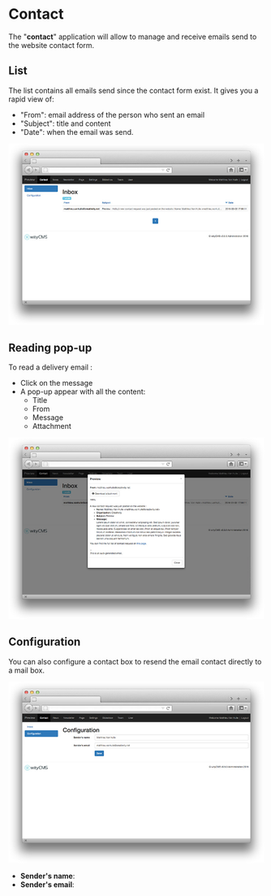 # Contact

The "**contact**" application will allow to manage and receive emails send to the website contact form.

## List

The list contains all emails send since the contact form exist.
It gives you a rapid view of: 

* "From": email address of the person who sent an email
* "Subject": title and content
* "Date": when the email was send.

![](contact-01.jpg)
## Reading pop-up

To read a delivery email :

* Click on the message 
* A pop-up appear with all the content:
  * Title
  * From 
  * Message
  * Attachment 

![](contact-02.jpg)
## Configuration 

You can also configure a contact box to resend the email contact directly to a mail box.

![](contact-03.jpg)

* **Sender's name**:
* **Sender's email**:
